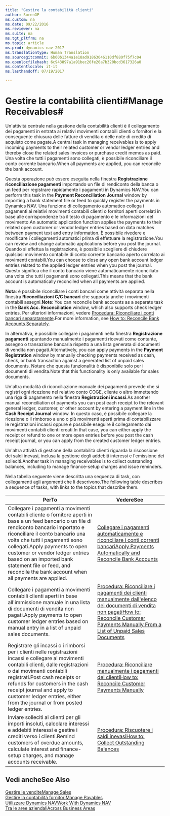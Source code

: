 ```yaml
---
title: "Gestire la contabilità clienti"
author: SorenGP
ms.custom: na
ms.date: 09/22/2016
ms.reviewer: na
ms.suite: na
ms.tgt_pltfrm: na
ms.topic: article
ms.prod: dynamics-nav-2017
ms.translationtype: Human Translation
ms.sourcegitcommit: 6b60b1344a1e18ad91863046110df880f75f7c04
ms.openlocfilehash: 6c943897a1a91bec26fe20a7b320bcd3617326a0
ms.contentlocale: it-it
ms.lasthandoff: 07/19/2017

---
```


# <a name="manage-receivables"></a><span data-ttu-id="036ce-102">Gestire la contabilità clienti#</span><span class="sxs-lookup"><span data-stu-id="036ce-102">Manage Receivables#</span></span>
<span data-ttu-id="036ce-103">Un'attività centrale nella gestione della contabilità clienti è il collegamento dei pagamenti in entrata ai relativi movimenti contabili clienti o fornitori e la conseguente chiusura delle fatture di vendita o delle note di credito di acquisto come pagate.</span><span class="sxs-lookup"><span data-stu-id="036ce-103">A central task in managing receivables is to apply incoming payments to their related customer or vendor ledger entries and thereby close the related sales invoices or purchase credit memos as paid.</span></span> <span data-ttu-id="036ce-104">Una volta che tutti i pagamenti sono collegati, è possibile riconciliare il conto corrente bancario.</span><span class="sxs-lookup"><span data-stu-id="036ce-104">When all payments are applied, you can reconcile the bank account.</span></span>  

<span data-ttu-id="036ce-105">Questa operazione può essere eseguita nella finestra **Registrazione riconciliazione pagamenti** importando un file di rendiconto della banca o un feed per registrare rapidamente i pagamenti in Dynamics NAV.</span><span class="sxs-lookup"><span data-stu-id="036ce-105">You can perform this task in the **Payment Reconciliation Journal** window by importing a bank statement file or feed to quickly register the payments in Dynamics NAV.</span></span> <span data-ttu-id="036ce-106">Una funzione di collegamento automatico collega i pagamenti ai relativi movimenti contabili clienti o fornitori aperti correlati in base alle corrispondenze tra il testo di pagamento e le informazioni del movimento.</span><span class="sxs-lookup"><span data-stu-id="036ce-106">An automatic application function applies the payments to their related open customer or vendor ledger entries based on data matches between payment text and entry information.</span></span> <span data-ttu-id="036ce-107">È possibile rivedere e modificare i collegamenti automatici prima di effettuare la registrazione.</span><span class="sxs-lookup"><span data-stu-id="036ce-107">You can review and change automatic applications before you post the journal.</span></span> <span data-ttu-id="036ce-108">Quando si effettua la registrazione, è possibile scegliere di chiudere qualsiasi movimento contabile di conto corrente bancario aperto correlato ai movimenti contabili.</span><span class="sxs-lookup"><span data-stu-id="036ce-108">You can choose to close any open bank account ledger entries related to the applied ledger entries when you post the journal.</span></span> <span data-ttu-id="036ce-109">Questo significa che il conto bancario viene automaticamente riconciliato una volta che tutti i pagamenti sono collegati.</span><span class="sxs-lookup"><span data-stu-id="036ce-109">This means that the bank account is automatically reconciled when all payments are applied.</span></span>

<span data-ttu-id="036ce-110">**Nota**: è possibile riconciliare i conti bancari come attività separata nella finestra **Riconciliazioni C/C bancari** che supporta anche i movimenti contabili assegni.</span><span class="sxs-lookup"><span data-stu-id="036ce-110">**Note**: You can reconcile bank accounts as a separate task in the **Bank Acc. Reconciliation** window, which also supports check ledger entries.</span></span> <span data-ttu-id="036ce-111">Per ulteriori informazioni, vedere [Procedura: Riconciliare i conti bancari separatamente](bank-how-reconcile-bank-accounts-separately.md).</span><span class="sxs-lookup"><span data-stu-id="036ce-111">For more information, see [How to: Reconcile Bank Accounts Separately](bank-how-reconcile-bank-accounts-separately.md).</span></span>

<span data-ttu-id="036ce-112">In alternativa, è possibile collegare i pagamenti nella finestra **Registrazione pagamenti** spuntando manualmente i pagamenti ricevuti come contante, assegno o transazione bancaria rispetto a una lista generata di documenti di vendita non pagati.</span><span class="sxs-lookup"><span data-stu-id="036ce-112">Alternatively, you can apply payments in the **Payment Registration** window by manually checking payments received as cash, check, or bank transaction against a generated list of unpaid sales documents.</span></span> <span data-ttu-id="036ce-113">Notare che questa funzionalità è disponibile solo per i documenti di vendita.</span><span class="sxs-lookup"><span data-stu-id="036ce-113">Note that this functionality is only available for sales documents.</span></span>

<span data-ttu-id="036ce-114">Un'altra modalità di riconciliazione manuale dei pagamenti prevede che si registri ogni ricezione nel relativo conto COGE, cliente o altro immettendo una riga di pagamento nella finestra **Registrazioni incassi**.</span><span class="sxs-lookup"><span data-stu-id="036ce-114">As another manual reconciliation of payments you can post each receipt to the relevant general ledger, customer, or other account by entering a payment line in the **Cash Receipt Journal** window.</span></span> <span data-ttu-id="036ce-115">In questo caso, è possibile collegare la ricezione o il rimborso a uno o più movimenti aperti prima di contabilizzare le registrazioni incassi oppure è possibile eseguire il collegamento dai movimenti contabili clienti creati.</span><span class="sxs-lookup"><span data-stu-id="036ce-115">In that case, you can either apply the receipt or refund to one or more open entries before you post the cash receipt journal, or you can apply from the created customer ledger entries.</span></span>

<span data-ttu-id="036ce-116">Un'altra attività di gestione della contabilità clienti riguarda la riscossione dei saldi inevasi, inclusa la gestione degli addebiti interessi e l'emissione dei solleciti.</span><span class="sxs-lookup"><span data-stu-id="036ce-116">Another task in managing receivables is to collect outstanding balances, including to manage finance-setup charges and issue reminders.</span></span>

<span data-ttu-id="036ce-117">Nella tabella seguente viene descritta una sequenza di task, con collegamenti agli argomenti che li descrivono.</span><span class="sxs-lookup"><span data-stu-id="036ce-117">The following table describes a sequence of tasks, with links to the topics that describe them.</span></span>

|<span data-ttu-id="036ce-118">Per</span><span class="sxs-lookup"><span data-stu-id="036ce-118">To</span></span> |<span data-ttu-id="036ce-119">Vedere</span><span class="sxs-lookup"><span data-stu-id="036ce-119">See</span></span> |
|---|----|
|<span data-ttu-id="036ce-120">Collegare i pagamenti a movimenti contabili cliente o fornitore aperti in base a un feed bancario o un file di rendiconto bancario importato e riconciliare il conto bancario una volta che tutti i pagamenti sono collegati.</span><span class="sxs-lookup"><span data-stu-id="036ce-120">Apply payments to open customer or vendor ledger entries based on an imported bank statement file or feed, and reconcile the bank account when all payments are applied.</span></span>|[<span data-ttu-id="036ce-121">Collegare i pagamenti automaticamente e riconciliare i conti correnti bancari</span><span class="sxs-lookup"><span data-stu-id="036ce-121">Apply Payments Automatically and Reconcile Bank Accounts</span></span>](receivables-apply-payments-auto-reconcile-bank-accounts.md)|
|<span data-ttu-id="036ce-122">Collegare i pagamenti a movimenti contabili clienti aperti in base all'immissione manuale in una lista di documenti di vendita non pagati.</span><span class="sxs-lookup"><span data-stu-id="036ce-122">Apply payments to open customer ledger entries based on manual entry in a list of unpaid sales documents.</span></span> | [<span data-ttu-id="036ce-123">Procedura: Riconciliare i pagamenti dei clienti manualmente dall'elenco dei documenti di vendita non pagati</span><span class="sxs-lookup"><span data-stu-id="036ce-123">How to: Reconcile Customer Payments Manually From a List of Unpaid Sales Documents</span></span>](receivables-how-reconcile-customer-payments-list-unpaid-sales-documents.md)|
|<span data-ttu-id="036ce-124">Registrare gli incassi o i rimborsi per i clienti nelle registrazioni incassi e collegare ai movimenti contabili clienti, dalle registrazioni o dai movimenti contabili registrati.</span><span class="sxs-lookup"><span data-stu-id="036ce-124">Post cash receipts or refunds for customers in the cash receipt journal and apply to customer ledger entries, either from the journal or from posted ledger entries.</span></span> | [<span data-ttu-id="036ce-125">Procedura: Riconciliare manualmente i pagamenti dei clienti</span><span class="sxs-lookup"><span data-stu-id="036ce-125">How to: Reconcile Customer Payments Manually</span></span>](receivables-how-apply-sales-transactions-manually.md) |
|<span data-ttu-id="036ce-126">Inviare solleciti ai clienti per gli importi insoluti, calcolare interessi e addebiti interessi e gestire i crediti verso i clienti.</span><span class="sxs-lookup"><span data-stu-id="036ce-126">Remind customers of overdue amounts, calculate interest and finance-setup charges, and manage accounts receivable.</span></span> | [<span data-ttu-id="036ce-127">Procedura: Riscuotere i saldi inevasi</span><span class="sxs-lookup"><span data-stu-id="036ce-127">How to: Collect Outstanding Balances</span></span>](receivables-collect-outstanding-balances.md) |

## <a name="see-also"></a><span data-ttu-id="036ce-128">Vedi anche</span><span class="sxs-lookup"><span data-stu-id="036ce-128">See Also</span></span>
[<span data-ttu-id="036ce-129">Gestire le vendite</span><span class="sxs-lookup"><span data-stu-id="036ce-129">Manage Sales</span></span>](sales-manage-sales.md)  
[<span data-ttu-id="036ce-130">Gestire la contabilità fornitori</span><span class="sxs-lookup"><span data-stu-id="036ce-130">Manage Payables</span></span>](payables-manage-payables.md)  
[<span data-ttu-id="036ce-131">Utilizzare Dynamics NAV</span><span class="sxs-lookup"><span data-stu-id="036ce-131">Work With Dynamics NAV</span></span>](ui-work-product.md)  
[<span data-ttu-id="036ce-132">Tra le aree aziendali</span><span class="sxs-lookup"><span data-stu-id="036ce-132">Across Business Areas</span></span>](ui-across-business-areas.md)

